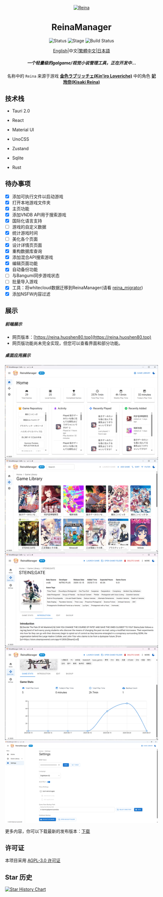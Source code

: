 <div align="center">
  <div style="width:200px">
    <a href="https://vndb.org/c64303">
      <img src="src-tauri/icons/reina.png" alt="Reina">
    </a>
  </div>

<h1>ReinaManager</h1>

![Status](https://img.shields.io/badge/status-active-brightgreen) ![Stage](https://img.shields.io/badge/stage-beta-blue) ![Build Status](https://github.com/huoshen80/ReinaManager/actions/workflows/build.yml/badge.svg)

<p align="center"><a href="./README.md">English</a>|中文|<a href="./README.zh_TW.md">繁體中文</a>|<a href="./README.ja_JP.md">日本語</a></p>

<h5>一个轻量级的galgame/视觉小说管理工具，正在开发中...</h5>

名称中的 `Reina` 来源于游戏 <a href="https://vndb.org/v21852"><b>金色ラブリッチェ(Kin'iro Loveriche)</b></a> 中的角色 <a href="https://vndb.org/c64303"><b>妃 玲奈(Kisaki Reina)</b></a>

</div>

## 技术栈

- Tauri 2.0

- React

- Material UI

- UnoCSS

- Zustand

- Sqlite

- Rust

## 待办事项

- [x] 添加可执行文件以启动游戏
- [x] 打开本地游戏文件夹
- [x] 主页功能
- [x] 添加VNDB API用于搜索游戏
- [x] 国际化语言支持
- [ ] 游戏的自定义数据
- [x] 统计游戏时间
- [ ] 美化各个页面
- [x] 设计详情页页面
- [x] 重构数据库查询
- [x] 添加混合API搜索游戏
- [x] 编辑页面功能
- [x] 自动备份功能
- [ ] 与Bangumi同步游戏状态
- [ ] 批量导入游戏
- [x] 工具：将whitecloud数据迁移到ReinaManager(请看 [reina_migrator](https://github.com/huoshen80/reina_migrator))
- [x] 添加NSFW内容过滤

## 展示

##### 前端展示
- 网页版本：[https://reina.huoshen80.top](https://reina.huoshen80.top)
- 网页版功能尚未完全实现，但您可以查看界面和部分功能。

##### 桌面应用展示

![主页](screenshots/home.png)
![游戏库](screenshots/library.png)
![详情页](screenshots/detail.png)
![统计](screenshots/stats.png)
![设置页](screenshots/setting.png)

更多内容，你可以下载最新的发布版本：[下载](https://github.com/huoshen80/ReinaManager/releases)

## 许可证

本项目采用 [AGPL-3.0 许可证](https://github.com/huoshen80/ReinaManager#AGPL-3.0-1-ov-file)

## Star 历史

[![Star History Chart](https://api.star-history.com/svg?repos=huoshen80/ReinaManager&type=Date)](https://star-history.com/#huoshen80/ReinaManager&Date)